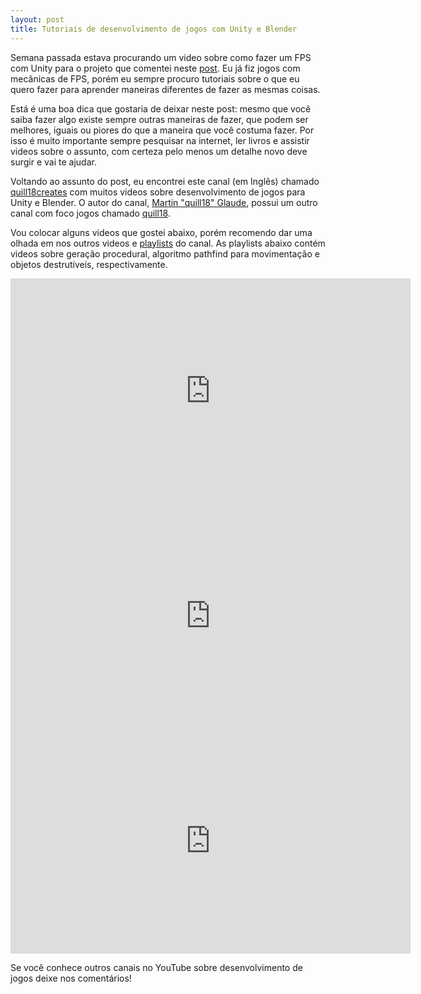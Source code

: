 ```yaml
---
layout: post
title: Tutoriais de desenvolvimento de jogos com Unity e Blender
---
```


Semana passada estava procurando um video sobre como fazer um FPS com Unity para o projeto que comentei neste [post](http://gamedeveloper.com.br/nao-vamos-fazer-um-jogo-juntos/). Eu já fiz jogos com mecânicas de FPS, porém eu sempre procuro tutoriais sobre o que eu quero fazer para aprender maneiras diferentes de fazer as mesmas coisas.

Está é uma boa dica que gostaria de deixar neste post: mesmo que você saiba fazer algo existe sempre outras maneiras de fazer, que podem ser melhores, iguais ou piores do que a maneira que você costuma fazer. Por isso é muito importante sempre pesquisar na internet, ler livros e assistir videos sobre o assunto, com certeza pelo menos um detalhe novo deve surgir e vai te ajudar.

Voltando ao assunto do post, eu encontrei este canal (em Inglês) chamado [quill18creates](https://www.youtube.com/user/quill18creates) com muitos videos sobre desenvolvimento de jogos para Unity e Blender. O autor do canal, [Martin "quill18" Glaude](http://quill18.com/), possui um outro canal com foco jogos chamado [quill18](https://www.youtube.com/user/quill18).

Vou colocar alguns videos que gostei abaixo, porém recomendo dar uma olhada em nos outros videos e [playlists](https://www.youtube.com/user/quill18creates/playlists) do canal. As playlists abaixo contém videos sobre geração procedural, algoritmo pathfind para movimentação e objetos destrutíveis, respectivamente.

<iframe width="640" height="360" src="https://www.youtube.com/embed/videoseries?list=PLbghT7MmckI6Tm0jUrhLZG8sEBI1hgCL8" frameborder="0" allowfullscreen></iframe>

<iframe width="640" height="360" src="https://www.youtube.com/embed/videoseries?list=PLbghT7MmckI55gwJLrDz0UtNfo9oC0K1Q" frameborder="0" allowfullscreen></iframe>

<iframe width="640" height="360" src="https://www.youtube.com/embed/videoseries?list=PLbghT7MmckI6FPAZfn2HBdOu-JGSZ39vS" frameborder="0" allowfullscreen></iframe>

Se você conhece outros canais no YouTube sobre desenvolvimento de jogos deixe nos comentários!
